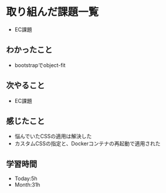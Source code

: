 # 取り組んだ課題一覧
- EC課題
## わかったこと
- bootstrapでobject-fit
## 次やること
- EC課題
## 感じたこと
- 悩んでいたCSSの適用は解決した
- カスタムCSSの指定と、Dockerコンテナの再起動で適用された
## 学習時間
- Today:5h
- Month:31h
